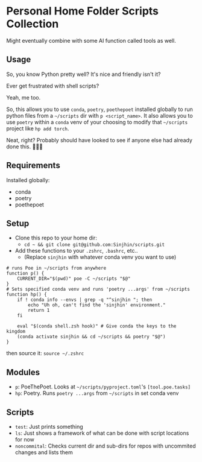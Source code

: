 # Personal Home Folder Scripts Collection
Might eventually combine with some AI function called tools as well.

## Usage
So, you know Python pretty well? It's nice and friendly isn't it?

Ever get frustrated with shell scripts?

Yeah, me too.

So, this allows you to use `conda`, `poetry`, `poethepoet` installed globally to run python files from a `~/scripts` dir with `p <script_name>`. It also allows you to use `poetry` within a `conda` venv of your choosing to modify that `~/scripts` project like `hp add torch`.

Neat, right?
Probably should have looked to see if anyone else had already done this.
🤷🏻‍♂️

## Requirements
Installed globally:
- conda
- poetry
- poethepoet

## Setup
- Clone this repo to your home dir:
  - `cd ~ && git clone git@github.com:Sinjhin/scripts.git`
- Add these functions to your `.zshrc`, `.bashrc`, etc..
  - (Replace `sinjhin` with whatever conda venv you want to use)
```shell
# runs Poe in ~/scripts from anywhere
function p() {
    CURRENT_DIR="$(pwd)" poe -C ~/scripts "$@"
}
# Sets specified conda venv and runs 'poetry ...args' from ~/scripts
function hp() {
    if ! conda info --envs | grep -q "^sinjhin "; then
        echo "Uh oh, can't find the 'sinjhin' environment."
        return 1
    fi

    eval "$(conda shell.zsh hook)" # Give conda the keys to the kingdom
    (conda activate sinjhin && cd ~/scripts && poetry "$@")
}
```
then source it: `source ~/.zshrc`

## Modules
- `p`: PoeThePoet. Looks at `~/scripts/pyproject.toml`'s `[tool.poe.tasks]`
- `hp`: Poetry. Runs `poetry ...args` from `~/scripts` in set conda venv

## Scripts
- `test`: Just prints something
- `ls`: Just shows a framework of what can be done with script locations for now
- `noncommital`: Checks current dir and sub-dirs for repos with uncommited changes and lists them